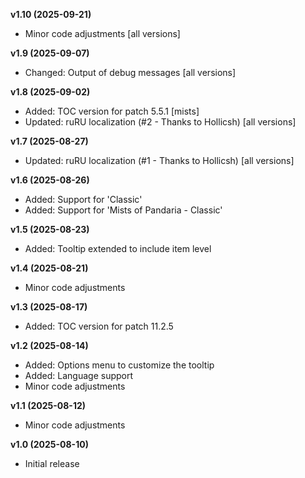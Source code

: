 **v1.10 (2025-09-21)**
- Minor code adjustments [all versions]

**v1.9 (2025-09-07)**
- Changed: Output of debug messages [all versions]

**v1.8 (2025-09-02)**
- Added: TOC version for patch 5.5.1 [mists]
- Updated: ruRU localization (#2 - Thanks to Hollicsh) [all versions]

**v1.7 (2025-08-27)**
- Updated: ruRU localization (#1 - Thanks to Hollicsh) [all versions]

**v1.6 (2025-08-26)**
- Added: Support for 'Classic'
- Added: Support for 'Mists of Pandaria - Classic'

**v1.5 (2025-08-23)**
- Added: Tooltip extended to include item level

**v1.4 (2025-08-21)**
- Minor code adjustments

**v1.3 (2025-08-17)**
- Added: TOC version for patch 11.2.5

**v1.2 (2025-08-14)**
- Added: Options menu to customize the tooltip
- Added: Language support
- Minor code adjustments

**v1.1 (2025-08-12)**
- Minor code adjustments

**v1.0 (2025-08-10)**
- Initial release

